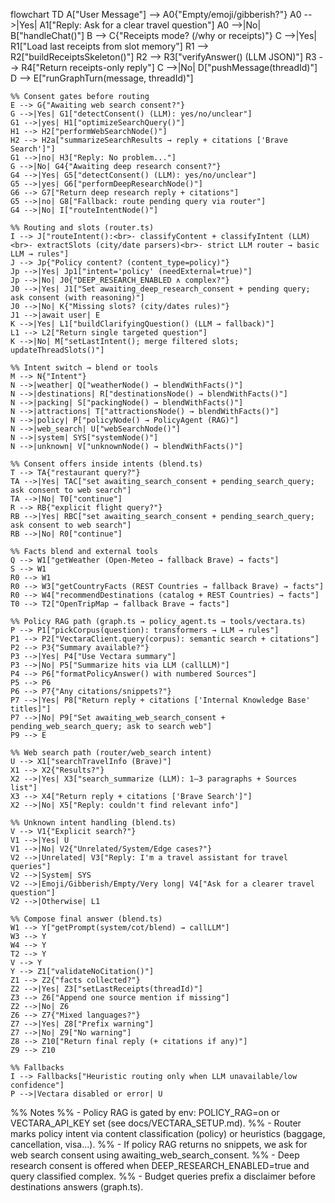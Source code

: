 
flowchart TD
    A["User Message"] --> A0{"Empty/emoji/gibberish?"}
    A0 -->|Yes| A1["Reply: Ask for a clear travel question"]
    A0 -->|No| B["handleChat()"]
    B --> C{"Receipts mode? (/why or receipts)"}
    C -->|Yes| R1["Load last receipts from slot memory"]
    R1 --> R2["buildReceiptsSkeleton()"]
    R2 --> R3["verifyAnswer() (LLM JSON)"]
    R3 --> R4["Return receipts-only reply"]
    C -->|No| D["pushMessage(threadId)"]
    D --> E["runGraphTurn(message, threadId)"]

    %% Consent gates before routing
    E --> G{"Awaiting web search consent?"}
    G -->|Yes| G1["detectConsent() (LLM): yes/no/unclear"]
    G1 -->|yes| H1["optimizeSearchQuery()"]
    H1 --> H2["performWebSearchNode()"]
    H2 --> H2a["summarizeSearchResults → reply + citations ['Brave Search']"]
    G1 -->|no| H3["Reply: No problem..."]
    G -->|No| G4{"Awaiting deep research consent?"}
    G4 -->|Yes| G5["detectConsent() (LLM): yes/no/unclear"]
    G5 -->|yes| G6["performDeepResearchNode()"]
    G6 --> G7["Return deep research reply + citations"]
    G5 -->|no| G8["Fallback: route pending query via router"]
    G4 -->|No| I["routeIntentNode()"]

    %% Routing and slots (router.ts)
    I --> J["routeIntent():<br>- classifyContent + classifyIntent (LLM)<br>- extractSlots (city/date parsers)<br>- strict LLM router → basic LLM → rules"]
    J --> Jp{"Policy content? (content_type=policy)"}
    Jp -->|Yes| Jp1["intent='policy' (needExternal=true)"]
    Jp -->|No| J0{"DEEP_RESEARCH_ENABLED ∧ complex?"}
    J0 -->|Yes| J1["Set awaiting_deep_research_consent + pending query; ask consent (with reasoning)"]
    J0 -->|No| K{"Missing slots? (city/dates rules)"}
    J1 -->|await user| E
    K -->|Yes| L1["buildClarifyingQuestion() (LLM → fallback)"]
    L1 --> L2["Return single targeted question"]
    K -->|No| M["setLastIntent(); merge filtered slots; updateThreadSlots()"]

    %% Intent switch → blend or tools
    M --> N{"Intent"}
    N -->|weather| Q["weatherNode() → blendWithFacts()"]
    N -->|destinations| R["destinationsNode() → blendWithFacts()"]
    N -->|packing| S["packingNode() → blendWithFacts()"]
    N -->|attractions| T["attractionsNode() → blendWithFacts()"]
    N -->|policy| P["policyNode() → PolicyAgent (RAG)"]
    N -->|web_search| U["webSearchNode()"]
    N -->|system| SYS["systemNode()"]
    N -->|unknown| V["unknownNode() → blendWithFacts()"]

    %% Consent offers inside intents (blend.ts)
    T --> TA{"restaurant query?"}
    TA -->|Yes| TAC["set awaiting_search_consent + pending_search_query; ask consent to web search"]
    TA -->|No| T0["continue"]
    R --> RB{"explicit flight query?"}
    RB -->|Yes| RBC["set awaiting_search_consent + pending_search_query; ask consent to web search"]
    RB -->|No| R0["continue"]

    %% Facts blend and external tools
    Q --> W1["getWeather (Open‑Meteo → fallback Brave) → facts"]
    S --> W1
    R0 --> W1
    R0 --> W3["getCountryFacts (REST Countries → fallback Brave) → facts"]
    R0 --> W4["recommendDestinations (catalog + REST Countries) → facts"]
    T0 --> T2["OpenTripMap → fallback Brave → facts"]

    %% Policy RAG path (graph.ts → policy_agent.ts → tools/vectara.ts)
    P --> P1["pickCorpus(question): transformers → LLM → rules"]
    P1 --> P2["VectaraClient.query(corpus): semantic search + citations"]
    P2 --> P3{"Summary available?"}
    P3 -->|Yes| P4["Use Vectara summary"]
    P3 -->|No| P5["Summarize hits via LLM (callLLM)"]
    P4 --> P6["formatPolicyAnswer() with numbered Sources"]
    P5 --> P6
    P6 --> P7{"Any citations/snippets?"}
    P7 -->|Yes| P8["Return reply + citations ['Internal Knowledge Base' titles]"]
    P7 -->|No| P9["Set awaiting_web_search_consent + pending_web_search_query; ask to search web"]
    P9 --> E

    %% Web search path (router/web_search intent)
    U --> X1["searchTravelInfo (Brave)"]
    X1 --> X2{"Results?"}
    X2 -->|Yes| X3["search_summarize (LLM): 1–3 paragraphs + Sources list"]
    X3 --> X4["Return reply + citations ['Brave Search']"]
    X2 -->|No| X5["Reply: couldn't find relevant info"]

    %% Unknown intent handling (blend.ts)
    V --> V1{"Explicit search?"}
    V1 -->|Yes| U
    V1 -->|No| V2{"Unrelated/System/Edge cases?"}
    V2 -->|Unrelated| V3["Reply: I'm a travel assistant for travel queries"]
    V2 -->|System| SYS
    V2 -->|Emoji/Gibberish/Empty/Very long| V4["Ask for a clearer travel question"]
    V2 -->|Otherwise| L1

    %% Compose final answer (blend.ts)
    W1 --> Y["getPrompt(system/cot/blend) → callLLM"]
    W3 --> Y
    W4 --> Y
    T2 --> Y
    V --> Y
    Y --> Z1["validateNoCitation()"]
    Z1 --> Z2{"facts collected?"}
    Z2 -->|Yes| Z3["setLastReceipts(threadId)"]
    Z3 --> Z6["Append one source mention if missing"]
    Z2 -->|No| Z6
    Z6 --> Z7{"Mixed languages?"}
    Z7 -->|Yes| Z8["Prefix warning"]
    Z7 -->|No| Z9["No warning"]
    Z8 --> Z10["Return final reply (+ citations if any)"]
    Z9 --> Z10

    %% Fallbacks
    I --> Fallbacks["Heuristic routing only when LLM unavailable/low confidence"]
    P -->|Vectara disabled or error| U

%% Notes
%% - Policy RAG is gated by env: POLICY_RAG=on or VECTARA_API_KEY set (see docs/VECTARA_SETUP.md).
%% - Router marks policy intent via content classification (policy) or heuristics (baggage, cancellation, visa...).
%% - If policy RAG returns no snippets, we ask for web search consent using awaiting_web_search_consent.
%% - Deep research consent is offered when DEEP_RESEARCH_ENABLED=true and query classified complex.
%% - Budget queries prefix a disclaimer before destinations answers (graph.ts).
